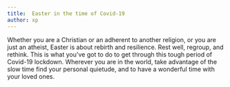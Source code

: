 ```yaml
---
title:  Easter in the time of Covid-19
author: xp
---
```

Whether you are a Christian or an adherent to another religion,
or you are just an atheist, Easter is about rebirth and resilience.
Rest well, regroup, and rethink. This is what you've got to do to get
through this tough period of Covid-19 lockdown. Wherever you
are in the world, take advantage of the slow time find your personal
quietude, and to have a wonderful time with your loved ones.
